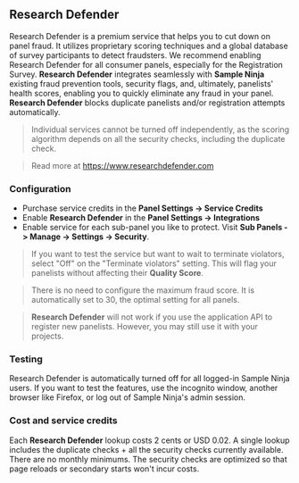 ## Research Defender

Research Defender is a premium service that helps you to cut down on panel fraud. It utilizes proprietary scoring techniques and a global database of survey participants to detect fraudsters. We recommend enabling Research Defender for all consumer panels, especially for the Registration Survey. **Research Defender** integrates seamlessly with **Sample Ninja** existing fraud prevention tools, security flags, and, ultimately, panelists' health scores, enabling you to quickly eliminate any fraud in your panel. **Research Defender** blocks duplicate panelists and/or registration attempts automatically.

> Individual services cannot be turned off independently, as the scoring algorithm depends on all the security checks, including the duplicate check.

> Read more at https://www.researchdefender.com

### Configuration

- Purchase service credits in the **Panel Settings -> Service Credits**
- Enable **Research Defender** in the **Panel Settings -> Integrations**
- Enable service for each sub-panel you like to protect. Visit **Sub Panels -> Manage -> Settings -> Security**. 

> If you want to test the service but want to wait to terminate violators, select "Off" on the "Terminate violators" setting. This will flag your panelists without affecting their **Quality Score**.

> There is no need to configure the maximum fraud score. It is automatically set to 30, the optimal setting for all panels.

> **Research Defender** will not work if you use the application API to register new panelists. However, you may still use it with your projects.

### Testing

Research Defender is automatically turned off for all logged-in Sample Ninja users. If you want to test the features, use the incognito window, another browser like Firefox, or log out of Sample Ninja's admin session.

### Cost and service credits

Each **Research Defender** lookup costs 2 cents or USD 0.02. A single lookup includes the duplicate checks + all the security checks currently available. There are no monthly minimums. The security checks are optimized so that page reloads or secondary starts won't incur costs.

